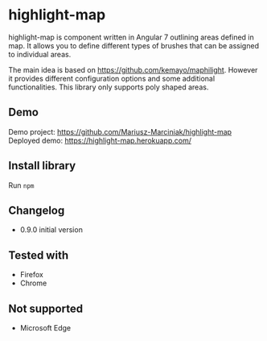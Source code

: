 # highlight-map 

  highlight-map is component written in Angular 7 outlining areas defined in map.
  It allows you to define different types of brushes that can be assigned to individual areas.

  The main idea is based on https://github.com/kemayo/maphilight.
  However it provides different configuration options and some additional functionalities. This library only supports poly shaped areas.

## Demo 

Demo project: https://github.com/Mariusz-Marciniak/highlight-map
Deployed demo: https://highlight-map.herokuapp.com/ 

## Install library

Run `npm` 

## Changelog
- 0.9.0 initial version

## Tested with
- Firefox
- Chrome

## Not supported
- Microsoft Edge
